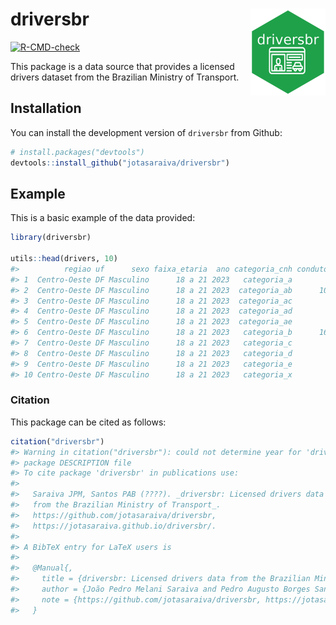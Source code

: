 
<!-- README.md is generated from README.Rmd. Please edit that file -->

# driversbr <a href="https://jotasaraiva.github.io/driversbr/"><img src="man/figures/logo.png" align="right" height="139" alt="driversbr website" /></a>

<!-- badges: start -->

[![R-CMD-check](https://github.com/jotasaraiva/driversbr/actions/workflows/R-CMD-check.yaml/badge.svg)](https://github.com/jotasaraiva/driversbr/actions/workflows/R-CMD-check.yaml)
<!-- badges: end -->

This package is a data source that provides a licensed drivers dataset
from the Brazilian Ministry of Transport.

## Installation

You can install the development version of `driversbr` from Github:

``` r
# install.packages("devtools")
devtools::install_github("jotasaraiva/driversbr")
```

## Example

This is a basic example of the data provided:

``` r
library(driversbr)

utils::head(drivers, 10)
#>          regiao uf      sexo faixa_etaria  ano categoria_cnh condutores
#> 1  Centro-Oeste DF Masculino      18 a 21 2023   categoria_a        127
#> 2  Centro-Oeste DF Masculino      18 a 21 2023  categoria_ab      10657
#> 3  Centro-Oeste DF Masculino      18 a 21 2023  categoria_ac          8
#> 4  Centro-Oeste DF Masculino      18 a 21 2023  categoria_ad         31
#> 5  Centro-Oeste DF Masculino      18 a 21 2023  categoria_ae          2
#> 6  Centro-Oeste DF Masculino      18 a 21 2023   categoria_b      16875
#> 7  Centro-Oeste DF Masculino      18 a 21 2023   categoria_c          6
#> 8  Centro-Oeste DF Masculino      18 a 21 2023   categoria_d         11
#> 9  Centro-Oeste DF Masculino      18 a 21 2023   categoria_e         NA
#> 10 Centro-Oeste DF Masculino      18 a 21 2023   categoria_x         NA
```

### Citation

This package can be cited as follows:

``` r
citation("driversbr")
#> Warning in citation("driversbr"): could not determine year for 'driversbr' from
#> package DESCRIPTION file
#> To cite package 'driversbr' in publications use:
#> 
#>   Saraiva JPM, Santos PAB (????). _driversbr: Licensed drivers data
#>   from the Brazilian Ministry of Transport_.
#>   https://github.com/jotasaraiva/driversbr,
#>   https://jotasaraiva.github.io/driversbr/.
#> 
#> A BibTeX entry for LaTeX users is
#> 
#>   @Manual{,
#>     title = {driversbr: Licensed drivers data from the Brazilian Ministry of Transport},
#>     author = {João Pedro Melani Saraiva and Pedro Augusto Borges Santos},
#>     note = {https://github.com/jotasaraiva/driversbr, https://jotasaraiva.github.io/driversbr/},
#>   }
```
